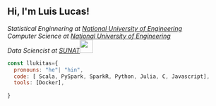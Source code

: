 
<h2> Hi, I'm Luis Lucas! </h2>
<p><em>Statistical Enginnering at <a href="http://www.uni.edu.pe">National University of Engineering</a>
</br>Computer Science at <a href="http://www.uni.edu.pe">National University of Engineering</a>
</br>Data Sciencist at <a href="https://www.sunat.gob.pe">SUNAT</a><img src="https://media.giphy.com/media/WUlplcMpOCEmTGBtBW/giphy.gif" width="30"> 
</em></p>





```js
const llukitas={
  pronouns: "he"| "hin",
  code: [ Scala, PySpark, SparkR, Python, Julia, C, Javascript],
  tools: [Docker],
  
}
```
<!--
**llukitas/llukitas** is a ✨ _special_ ✨ repository because its `README.md` (this file) appears on your GitHub profile.

Here are some ideas to get you started:

- 🔭 I’m currently working on ...
- 🌱 I’m currently learning ...
- 👯 I’m looking to collaborate on ...
- ![imagen1](https://github.com/llukitas/llukitas/assets/44344508/35750c71-59e1-4811-8c47-13c4f7b35111) I’m looking for help with ...
- 💬 Ask me about ...
- 📫 How to reach me: ...
- 😄 Pronouns: ...
- ⚡ Fun fact: ...
-->

